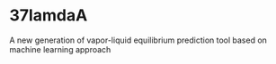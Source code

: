 # 37lamdaA
A new generation of vapor-liquid equilibrium prediction tool based on machine learning approach

#
